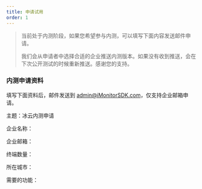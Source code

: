 ```yaml
---
title: 申请试用
order: 1
---
```


> 当前处于内测阶段，如果您希望参与内测，可以填写下面内容发送邮件申请。
>
> 我们会从申请者中选择合适的企业推送内测版本。如果没有收到推送，会在下次公开测试的时候重新推送。感谢您的支持。

### 内测申请资料

填写下面资料后，邮件发送到 admin@iMonitorSDK.com，仅支持企业邮箱申请。

主题：冰云内测申请

企业名称：

企业邮箱：

终端数量：

所在城市：

需要的功能：

